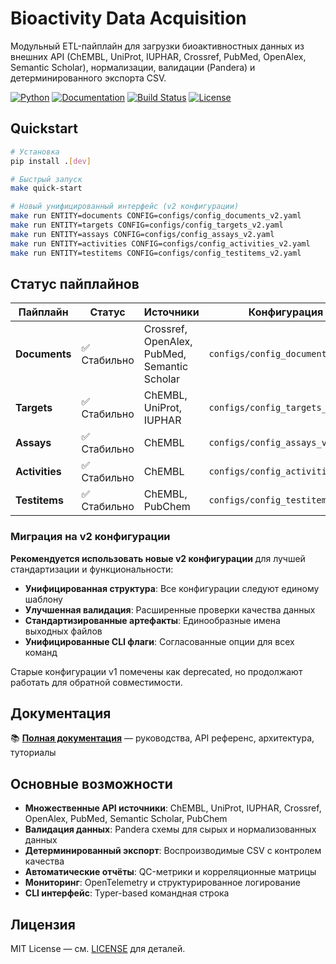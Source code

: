 # Bioactivity Data Acquisition

Модульный ETL-пайплайн для загрузки биоактивностных данных из внешних API (ChEMBL, UniProt, IUPHAR, Crossref, PubMed, OpenAlex, Semantic Scholar), нормализации, валидации (Pandera) и детерминированного экспорта CSV.

[![Python](https://img.shields.io/badge/python-3.10+-blue.svg)](https://www.python.org/downloads/)
[![Documentation](https://img.shields.io/badge/docs-latest-green.svg)](https://satorykono.github.io/bioactivity_data_acquisition/)
[![Build Status](https://github.com/SatoryKono/bioactivity_data_acquisition/workflows/Documentation/badge.svg)](https://github.com/SatoryKono/bioactivity_data_acquisition/actions)
[![License](https://img.shields.io/badge/license-MIT-blue.svg)](LICENSE)

## Quickstart

```bash
# Установка
pip install .[dev]

# Быстрый запуск
make quick-start

# Новый унифицированный интерфейс (v2 конфигурации)
make run ENTITY=documents CONFIG=configs/config_documents_v2.yaml
make run ENTITY=targets CONFIG=configs/config_targets_v2.yaml
make run ENTITY=assays CONFIG=configs/config_assays_v2.yaml
make run ENTITY=activities CONFIG=configs/config_activities_v2.yaml
make run ENTITY=testitems CONFIG=configs/config_testitems_v2.yaml
```

## Статус пайплайнов

| Пайплайн | Статус | Источники | Конфигурация v2 | Конфигурация v1 (deprecated) |
|----------|--------|-----------|-----------------|------------------------------|
| **Documents** | ✅ Стабильно | Crossref, OpenAlex, PubMed, Semantic Scholar | `configs/config_documents_v2.yaml` | `configs/config_documents_full.yaml` |
| **Targets** | ✅ Стабильно | ChEMBL, UniProt, IUPHAR | `configs/config_targets_v2.yaml` | `configs/config_target_full.yaml` |
| **Assays** | ✅ Стабильно | ChEMBL | `configs/config_assays_v2.yaml` | `configs/config_assay_full.yaml` |
| **Activities** | ✅ Стабильно | ChEMBL | `configs/config_activities_v2.yaml` | `configs/config_activity_full.yaml` |
| **Testitems** | ✅ Стабильно | ChEMBL, PubChem | `configs/config_testitems_v2.yaml` | `configs/config_testitem_full.yaml` |

### Миграция на v2 конфигурации

**Рекомендуется использовать новые v2 конфигурации** для лучшей стандартизации и функциональности:

- **Унифицированная структура**: Все конфигурации следуют единому шаблону
- **Улучшенная валидация**: Расширенные проверки качества данных
- **Стандартизированные артефакты**: Единообразные имена выходных файлов
- **Унифицированные CLI флаги**: Согласованные опции для всех команд

Старые конфигурации v1 помечены как deprecated, но продолжают работать для обратной совместимости.

## Документация

📚 **[Полная документация](https://satorykono.github.io/bioactivity_data_acquisition/)** — руководства, API референс, архитектура, туториалы

## Основные возможности

- **Множественные API источники**: ChEMBL, UniProt, IUPHAR, Crossref, OpenAlex, PubMed, Semantic Scholar, PubChem
- **Валидация данных**: Pandera схемы для сырых и нормализованных данных
- **Детерминированный экспорт**: Воспроизводимые CSV с контролем качества
- **Автоматические отчёты**: QC-метрики и корреляционные матрицы
- **Мониторинг**: OpenTelemetry и структурированное логирование
- **CLI интерфейс**: Typer-based командная строка

## Лицензия

MIT License — см. [LICENSE](LICENSE) для деталей.
